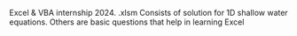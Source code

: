 Excel & VBA internship 2024. .xlsm Consists of solution for 1D shallow water equations. Others are basic questions that help in learning Excel 
